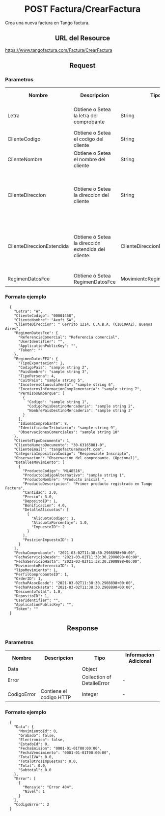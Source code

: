 <body>
<h1 align="center">POST Factura/CrearFactura</h1>

Crea una nueva factura en Tango factura.

<h2 align="center">URL del Resource</h2>

https://www.tangofactura.com/Factura/CrearFactura

<h2 align="center">Request</h2>

<h3>Parametros</h3>
<table style="width:100%;">
<tr>
    <th>Nombre</th>
    <th>Descripcion</th>
    <th>Tipo</th>
    <th>Obligatorio</th>
    <th>Informacion Adicional</th>
</tr>
<tr>
    <td>Letra</td>
    <td>Obtiene o Setea la letra del comprobante</td>
    <td>String</td>
    <td>Si</td>
    <td>Sus valores pueden ser: A - B - C - M</td>
</tr>
<tr>
    <td>ClienteCodigo</td>
    <td>Obtiene o Setea el codigo del cliente</td>
    <td>String</td>
    <td>Si</td>
    <td>Longitud máxima: 10 caracteres.</td>
</tr>
<tr>
    <td>ClienteNombre</td>
    <td>Obtiene o Setea el nombre del cliente</td>
    <td>String</td>
    <td>Si</td>
    <td>-</td>
</tr>
<tr>
    <td>ClienteDireccion</td>
    <td>Obtiene o Setea la direccion del cliente</td>
    <td>String</td>
    <td>Solo si la letra de factura es A, o si el importe es superior a 1000 pesos.</td>
    <td>-</td>
</tr>
<tr>
    <td>ClienteDireccionExtendida</td>
    <td>Obtiene ó Setea la dirección extendida del cliente.</td>
    <td>ClienteDireccionModel</td>
    <td>Solo si la letra de factura es A, o si el importe es superior a 1000 pesos.</td>
    <td>-</td>
</tr>
<tr>
    <td>RegimenDatosFce</td>
    <td>Obtiene ó Setea RegimenDatosFce</td>
    <td>MovimientoRegimenDatosFCE</td>
    <td>-</td>
    <td>-</td>
</tr>
</table>

<h3>Formato ejemplo</h3>

```
  {
    "Letra": "A",
    "ClienteCodigo": "00001458",
    "ClienteNombre": "Axoft SA",
    "ClienteDireccion": " Cerrito 1214, C.A.B.A. (C1010AAZ), Buenos Aires",
    "RegimenDatosFce": {
      "ReferenciaComercial": "Referencia comercial",
      "UserIdentifier": "",
      "ApplicationPublicKey": "",
      "Token": ""
    },
    "RegimenDatosFEX": {
      "TipoExportacion": 1,
      "CodigoPais": "sample string 2",
      "PaisNombre": "sample string 3",
      "TipoPersona": 4,
      "CuitPais": "sample string 5",
      "IncotermsClausulaVenta": "sample string 6",
      "IncotermsInformacionComplementaria": "sample string 7",
      "PermisosEmbarque": [
        {
          "Codigo": "sample string 1",
          "CodigoPaisDestinoMercaderia": "sample string 2",
          "NombrePaisDestinoMercaderia": "sample string 3"
        }
      ],
      "IdiomaComprobante": 8,
      "IdentificadorTributario": "sample string 9",
      "ObservacionesComerciales": "sample string 10"
    },
    "ClienteTipoDocumento": 1,
    "ClienteNumeroDocumento": "30-63165881-0",
    "ClienteEmail": "tangofactura@axoft.com",
    "CategoriaImpositivaCodigo": "Responsable Inscripto",
    "Observacion": "Observación del comprobante. (Opcional)",
    "DetallesMovimiento": [
      {
        "ProductoCodigo": "ML48516",
        "ProductoCodigoAlternativo": "sample string 1",
        "ProductoNombre": "Producto inicial ",
        "ProductoDescripcion": "Primer producto registrado en Tango Factura",
        "Cantidad": 2.0,
        "Precio": 3.0,
        "DepositoID": 1,
        "Bonificacion": 4.0,
        "DetalleAlicuotas": [
          {
            "AlicuotaCodigo": 1,
            "AlicuotaPorcentaje": 1.0,
            "ImpuestoID": 2
          }
        ],
        "PosicionImpuestoID": 1
      }
    ],
    "FechaComprobante": "2021-03-02T11:38:30.2908898+00:00",
    "FechaServicioDesde": "2021-03-02T11:38:30.2908898+00:00",
    "FechaServicioHasta": "2021-03-02T11:38:30.2908898+00:00",
    "MovimientoReferenciaID": 1,
    "TipoMovimiento": 1,
    "PerfilComprobanteID": 1,
    "OrderID": 1,
    "FechaPAsocDesde": "2021-03-02T11:38:30.2908898+00:00",
    "FechaPAsocHasta": "2021-03-02T11:38:30.2908898+00:00",
    "DescuentoTotal": 1.0,
    "DepositoID": 1,
    "UserIdentifier": "",
    "ApplicationPublicKey": "",
    "Token": ""
  }
```

<h2 align="center">Response</h2>
<h3>Parametros</h3>
<table style="width: 100%;">
    <tr>
        <th>Nombre</th>
        <th>Descripcion</th>
        <th>Tipo</th>
        <th>Informacion Adicional</th>
    </tr>
    <tr>
        <td>Data</td>
        <td></td>
        <td>Object</td>
        <td></td>
    </tr>
    <tr>
        <td>Error</td>
        <td></td>
        <td>Collection of DetalleError</td>
        <td>-</td>
    </tr>
    <tr>
        <td>CodigoError</td>
        <td>Contiene el codigo HTTP</td>
        <td>Integer</td>
        <td>-</td>
    </tr>
</table>
<h3>Formato ejemplo</h3>

```
  {
    "Data": {
      "MovimientoId": 0,
      "Grabado": false,
      "Electronico": false,
      "EstadoId": 0,
      "FechaEmision": "0001-01-01T00:00:00",
      "FechaVencimiento": "0001-01-01T00:00:00",
      "TotalIVA": 0.0,
      "TotalOtrosImpuestos": 0.0,
      "Total": 0.0,
      "Subtotal": 0.0
    },
    "Error": [
      {
        "Mensaje": "Error 404",
        "Nivel": 1
      }
    ],
    "CodigoError": 2
  }
```
</body>